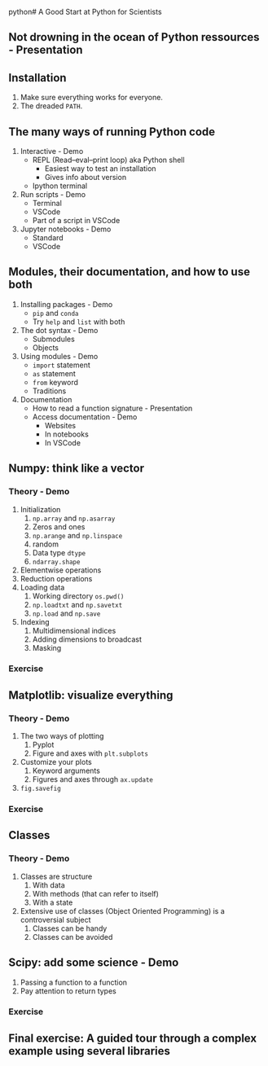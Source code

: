 python# A Good Start at Python for Scientists


## Not drowning in the ocean of Python ressources - Presentation

## Installation

1. Make sure everything works for everyone.
2. The dreaded `PATH`.

## The many ways of running Python code

1. Interactive - Demo
   - REPL (Read–eval–print loop) aka Python shell
      - Easiest way to test an installation
      - Gives info about version
   - Ipython terminal
2. Run scripts - Demo
   - Terminal
   - VSCode
   - Part of a script in VSCode
3. Jupyter notebooks - Demo
   - Standard
   - VSCode

## Modules, their documentation, and how to use both

1. Installing packages - Demo
   - `pip` and `conda`
   - Try `help` and `list` with both
2. The dot syntax - Demo
   - Submodules
   - Objects
3. Using modules - Demo
   - `import` statement
   - `as` statement
   - `from` keyword
   - Traditions
4. Documentation
   - How to read a function signature - Presentation
   - Access documentation - Demo
      - Websites
      - In notebooks
      - In VSCode

## Numpy: think like a vector
### Theory - Demo

1. Initialization
   1. `np.array` and `np.asarray`
   2. Zeros and ones
   3. `np.arange` and `np.linspace`
   4. random
   5. Data type `dtype`
   6. `ndarray.shape`
2. Elementwise operations
3. Reduction operations
4. Loading data
   1. Working directory `os.pwd()`
   2. `np.loadtxt` and `np.savetxt`
   3. `np.load` and `np.save`
5. Indexing
   1. Multidimensional indices
   2. Adding dimensions to broadcast
   3. Masking

### Exercise

## Matplotlib: visualize everything
### Theory - Demo

1. The two ways of plotting
   1. Pyplot
   2. Figure and axes with `plt.subplots`
2. Customize your plots
   1. Keyword arguments
   2. Figures and axes through `ax.update`
3. `fig.savefig`

### Exercise

## Classes
### Theory - Demo

1. Classes are structure
   1. With data
   2. With methods (that can refer to itself)
   3. With a state
2. Extensive use of classes (Object Oriented Programming) is a controversial subject
   1. Classes can be handy
   2. Classes can be avoided

## Scipy: add some science - Demo

1. Passing a function to a function
2. Pay attention to return types


### Exercise

## Final exercise: A guided tour through a complex example using several libraries